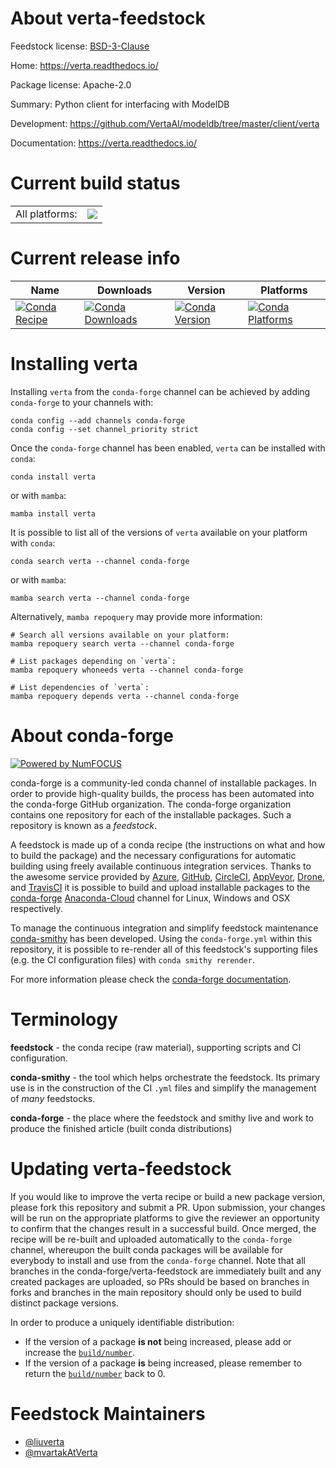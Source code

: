 About verta-feedstock
=====================

Feedstock license: [BSD-3-Clause](https://github.com/conda-forge/verta-feedstock/blob/main/LICENSE.txt)

Home: https://verta.readthedocs.io/

Package license: Apache-2.0

Summary: Python client for interfacing with ModelDB

Development: https://github.com/VertaAI/modeldb/tree/master/client/verta

Documentation: https://verta.readthedocs.io/

Current build status
====================


<table><tr><td>All platforms:</td>
    <td>
      <a href="https://dev.azure.com/conda-forge/feedstock-builds/_build/latest?definitionId=6449&branchName=main">
        <img src="https://dev.azure.com/conda-forge/feedstock-builds/_apis/build/status/verta-feedstock?branchName=main">
      </a>
    </td>
  </tr>
</table>

Current release info
====================

| Name | Downloads | Version | Platforms |
| --- | --- | --- | --- |
| [![Conda Recipe](https://img.shields.io/badge/recipe-verta-green.svg)](https://anaconda.org/conda-forge/verta) | [![Conda Downloads](https://img.shields.io/conda/dn/conda-forge/verta.svg)](https://anaconda.org/conda-forge/verta) | [![Conda Version](https://img.shields.io/conda/vn/conda-forge/verta.svg)](https://anaconda.org/conda-forge/verta) | [![Conda Platforms](https://img.shields.io/conda/pn/conda-forge/verta.svg)](https://anaconda.org/conda-forge/verta) |

Installing verta
================

Installing `verta` from the `conda-forge` channel can be achieved by adding `conda-forge` to your channels with:

```
conda config --add channels conda-forge
conda config --set channel_priority strict
```

Once the `conda-forge` channel has been enabled, `verta` can be installed with `conda`:

```
conda install verta
```

or with `mamba`:

```
mamba install verta
```

It is possible to list all of the versions of `verta` available on your platform with `conda`:

```
conda search verta --channel conda-forge
```

or with `mamba`:

```
mamba search verta --channel conda-forge
```

Alternatively, `mamba repoquery` may provide more information:

```
# Search all versions available on your platform:
mamba repoquery search verta --channel conda-forge

# List packages depending on `verta`:
mamba repoquery whoneeds verta --channel conda-forge

# List dependencies of `verta`:
mamba repoquery depends verta --channel conda-forge
```


About conda-forge
=================

[![Powered by
NumFOCUS](https://img.shields.io/badge/powered%20by-NumFOCUS-orange.svg?style=flat&colorA=E1523D&colorB=007D8A)](https://numfocus.org)

conda-forge is a community-led conda channel of installable packages.
In order to provide high-quality builds, the process has been automated into the
conda-forge GitHub organization. The conda-forge organization contains one repository
for each of the installable packages. Such a repository is known as a *feedstock*.

A feedstock is made up of a conda recipe (the instructions on what and how to build
the package) and the necessary configurations for automatic building using freely
available continuous integration services. Thanks to the awesome service provided by
[Azure](https://azure.microsoft.com/en-us/services/devops/), [GitHub](https://github.com/),
[CircleCI](https://circleci.com/), [AppVeyor](https://www.appveyor.com/),
[Drone](https://cloud.drone.io/welcome), and [TravisCI](https://travis-ci.com/)
it is possible to build and upload installable packages to the
[conda-forge](https://anaconda.org/conda-forge) [Anaconda-Cloud](https://anaconda.org/)
channel for Linux, Windows and OSX respectively.

To manage the continuous integration and simplify feedstock maintenance
[conda-smithy](https://github.com/conda-forge/conda-smithy) has been developed.
Using the ``conda-forge.yml`` within this repository, it is possible to re-render all of
this feedstock's supporting files (e.g. the CI configuration files) with ``conda smithy rerender``.

For more information please check the [conda-forge documentation](https://conda-forge.org/docs/).

Terminology
===========

**feedstock** - the conda recipe (raw material), supporting scripts and CI configuration.

**conda-smithy** - the tool which helps orchestrate the feedstock.
                   Its primary use is in the construction of the CI ``.yml`` files
                   and simplify the management of *many* feedstocks.

**conda-forge** - the place where the feedstock and smithy live and work to
                  produce the finished article (built conda distributions)


Updating verta-feedstock
========================

If you would like to improve the verta recipe or build a new
package version, please fork this repository and submit a PR. Upon submission,
your changes will be run on the appropriate platforms to give the reviewer an
opportunity to confirm that the changes result in a successful build. Once
merged, the recipe will be re-built and uploaded automatically to the
`conda-forge` channel, whereupon the built conda packages will be available for
everybody to install and use from the `conda-forge` channel.
Note that all branches in the conda-forge/verta-feedstock are
immediately built and any created packages are uploaded, so PRs should be based
on branches in forks and branches in the main repository should only be used to
build distinct package versions.

In order to produce a uniquely identifiable distribution:
 * If the version of a package **is not** being increased, please add or increase
   the [``build/number``](https://docs.conda.io/projects/conda-build/en/latest/resources/define-metadata.html#build-number-and-string).
 * If the version of a package **is** being increased, please remember to return
   the [``build/number``](https://docs.conda.io/projects/conda-build/en/latest/resources/define-metadata.html#build-number-and-string)
   back to 0.

Feedstock Maintainers
=====================

* [@liuverta](https://github.com/liuverta/)
* [@mvartakAtVerta](https://github.com/mvartakAtVerta/)


